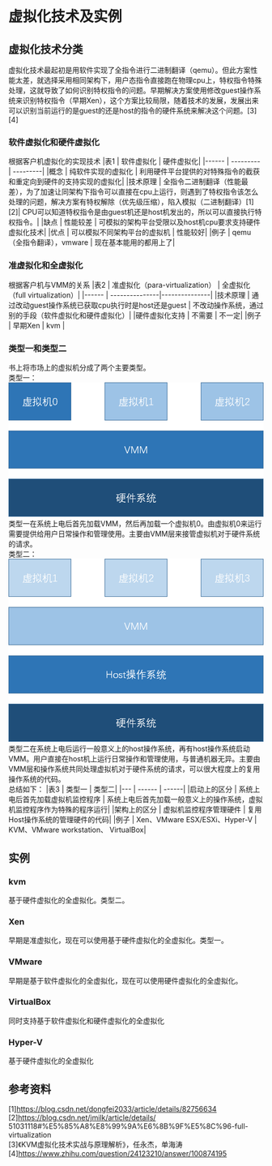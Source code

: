 # 虚拟化技术及实例

## 虚拟化技术分类
虚拟化技术最起初是用软件实现了全指令进行二进制翻译（qemu）。但此方案性能太差，就选择采用相同架构下，用户态指令直接跑在物理cpu上，特权指令特殊处理，这就导致了如何识别特权指令的问题。早期解决方案使用修改guest操作系统来识别特权指令（早期Xen），这个方案比较局限，随着技术的发展，发展出来可以识别当前运行的是guest的还是host的指令的硬件系统来解决这个问题。[3][4]
### 软件虚拟化和硬件虚拟化
根据客户机虚拟化的实现技术
|表1 | 软件虚拟化 | 硬件虚拟化|
|------ | --------- | ---------|
|概念 | 纯软件实现的虚拟化 | 利用硬件平台提供的对特殊指令的截获和重定向到硬件的支持实现的虚拟化|
|技术原理 | 全指令二进制翻译（性能最差），为了加速让同架构下指令可以直接在cpu上运行，则遇到了特权指令该怎么处理的问题，解决方案有特权解除（优先级压缩），陷入模拟（二进制翻译）[1][2]| CPU可以知道特权指令是由guest机还是host机发出的，所以可以直接执行特权指令。|
|缺点 | 性能较差 | 可模拟的架构平台受限以及host机cpu要求支持硬件虚拟化技术|
|优点 | 可以模拟不同架构平台的虚拟机 | 性能较好|
|例子 | qemu（全指令翻译），vmware |  现在基本能用的都用上了|
### 准虚拟化和全虚拟化
根据客户机与VMM的关系
|表2 | 准虚拟化（para-virtualization） | 全虚拟化（full virtualization）|
|------ | ---------------|---------------|
|技术原理 | 通过改动guest操作系统已获取cpu执行时是host还是guest | 不改动操作系统，通过别的手段（软件虚拟化和硬件虚拟化）|
|硬件虚拟化支持 | 不需要 | 不一定|
|例子 | 早期Xen | kvm |
### 类型一和类型二
书上将市场上的虚拟机分成了两个主要类型。  
类型一：  
![类型一虚拟机架构](pics/类型一虚拟机架构.png)  
类型一在系统上电后首先加载VMM，然后再加载一个虚拟机0。由虚拟机0来运行需要提供给用户日常操作和管理使用。主要由VMM层来接管虚拟机对于硬件系统的请求。  
类型二：  
![类型二虚拟机架构](pics/类型二虚拟机架构.png)  
类型二在系统上电后运行一般意义上的host操作系统，再有host操作系统启动VMM。用户直接在host机上运行日常操作和管理使用，与普通机器无异。主要由VMM层和操作系统共同处理虚拟机对于硬件系统的请求，可以很大程度上的复用操作系统的代码。  
总结如下：
|表3 | 类型一 | 类型二|
|--- | ------ | ------|
|启动上的区分 | 系统上电后首先加载虚拟机监控程序 | 系统上电后首先加载一般意义上的操作系统，虚拟机监控程序作为特殊的程序运行|
|架构上的区分 | 虚拟机监控程序管理硬件 | 复用Host操作系统的管理硬件的代码|
|例子 | Xen、VMware ESX/ESXi、Hyper-V | KVM、VMware workstation、 VirtualBox|

## 实例
### kvm
基于硬件虚拟化的全虚拟化。类型二。
### Xen
早期是准虚拟化，现在可以使用基于硬件虚拟化的全虚拟化。类型一。
### VMware
早期是基于软件虚拟化的全虚拟化，现在可以使用硬件虚拟化的全虚拟化。
### VirtualBox
同时支持基于软件虚拟化和硬件虚拟化的全虚拟化
### Hyper-V
基于硬件虚拟化的全虚拟化

## 参考资料
[1]https://blog.csdn.net/dongfei2033/article/details/82756634  
[2]https://blog.csdn.net/jmilk/article/details/  51031118#%E5%85%A8%E8%99%9A%E6%8B%9F%E5%8C%96-full-virtualization  
[3]《KVM虚拟化技术实战与原理解析》，任永杰，单海涛  
[4]https://www.zhihu.com/question/24123210/answer/100874195  